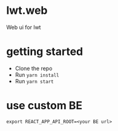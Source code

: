 # lwt.web
Web ui for lwt

# getting started
* Clone the repo
* Run `yarn install`
* Run `yarn start`

# use custom BE
```shell
export REACT_APP_API_ROOT=<your BE url>
```